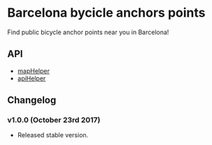 # Barcelona bycicle anchors points

Find public bicycle anchor points near you in Barcelona!

## API

* [mapHelper](/docs/mapHelper.md)
* [apiHelper](/docs/apiHelper.md)

## Changelog

### v1.0.0 (October 23rd 2017)

* Released stable version.
